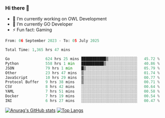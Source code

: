 ### Hi there 👋 

- 🔭 I’m currently working on OWL Development
- 🌱 I’m currently GO Developer
-  ⚡ Fun fact: Gaming
  
  <!--
- 👯 I’m looking to collaborate on ...
- 🤔 I’m looking for help with ...
- 💬 Ask me about ...
- 📫 How to reach me: ...
- 😄 Pronouns: ...
-->

<!--START_SECTION:waka-->

```python
From: 06 September 2023 - To: 05 July 2025

Total Time: 1,365 hrs 47 mins

Go                624 hrs 25 mins ███████████▒░░░░░░░░░░░░░   45.72 %
Python            558 hrs 1 min   ██████████▒░░░░░░░░░░░░░░   40.86 %
JSON              79 hrs 1 min    █▒░░░░░░░░░░░░░░░░░░░░░░░   05.79 %
Other             23 hrs 47 mins  ▒░░░░░░░░░░░░░░░░░░░░░░░░   01.74 %
JavaScript        10 hrs 29 mins  ▒░░░░░░░░░░░░░░░░░░░░░░░░   00.77 %
Protocol Buffer   9 hrs 38 mins   ▒░░░░░░░░░░░░░░░░░░░░░░░░   00.71 %
CSV               8 hrs 42 mins   ░░░░░░░░░░░░░░░░░░░░░░░░░   00.64 %
YAML              7 hrs 51 mins   ░░░░░░░░░░░░░░░░░░░░░░░░░   00.58 %
Docker            7 hrs 19 mins   ░░░░░░░░░░░░░░░░░░░░░░░░░   00.54 %
INI               6 hrs 27 mins   ░░░░░░░░░░░░░░░░░░░░░░░░░   00.47 %
```

<!--END_SECTION:waka-->

[![Anurag's GitHub stats](https://github-readme-stats.vercel.app/api?username=aebalz&show_icons=true&theme=codeSTACKr)](https://github.com/anuraghazra/github-readme-stats)
[![Top Langs](https://github-readme-stats.vercel.app/api/top-langs/?username=aebalz&layout=compact&card_width=350&theme=codeSTACKr)](https://github.com/anuraghazra/github-readme-stats)
<!-- [![Readme Card](https://github-readme-stats.vercel.app/api/pin/?username=aebalz&repo=go-gin-gone&show_owner=true)](https://github.com/anuraghazra/github-readme-stats)-->
